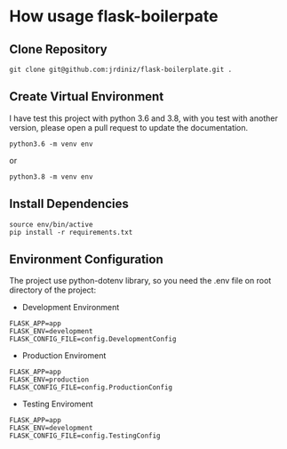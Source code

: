 # How usage flask-boilerpate

## Clone Repository

```
git clone git@github.com:jrdiniz/flask-boilerplate.git . 
```

## Create Virtual Environment

I have test this project with python 3.6 and 3.8, with you test with another version, please open a pull request to update the documentation.

```
python3.6 -m venv env
```
or
```
python3.8 -m venv env
``` 

## Install Dependencies 

```
source env/bin/active
pip install -r requirements.txt
```

## Environment Configuration

The project use python-dotenv library, so you need the .env file on root directory of the project:

 - Development Environment 

```
FLASK_APP=app
FLASK_ENV=development
FLASK_CONFIG_FILE=config.DevelopmentConfig
```

 - Production Enviroment

```
FLASK_APP=app
FLASK_ENV=production
FLASK_CONFIG_FILE=config.ProductionConfig
```

 - Testing Enviroment

```
FLASK_APP=app
FLASK_ENV=development
FLASK_CONFIG_FILE=config.TestingConfig
```
